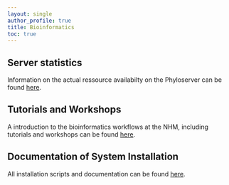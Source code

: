 ```yaml
---
layout: single
author_profile: true
title: Bioinformatics
toc: true
---
```

## Server statistics
 Information on the actual ressource availabilty on the Phyloserver can be found <a href="http://10.10.0.47:3000/d/rYdddlPW/node-exporter-simple?orgId=1&var-datasource=bd15b8fc-4086-423c-9fa4-06347c3756b6&var-job=node_exporter_centos&var-node=localhost%3A9100&var-diskdevices=[a-z]%2B|nvme[0-9]%2Bn[0-9]%2B|mmcblk[0-9]%2B&from=now-1h&to=now&refresh=1m&theme=light&kiosk" target="_blank">here</a>.

## Tutorials and Workshops
 A introduction to the bioinformatics workflows at the NHM, including tutorials and workshops can be found [here](https://github.com/nhmvienna/FirstSteps#firststeps).

## Documentation of System Installation

All installation scripts and documentation can be found [here](https://github.com/nhmvienna/PhyloserverInstallationDocs).
